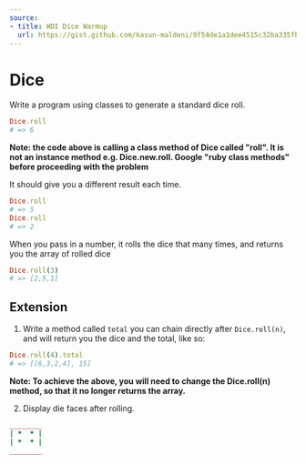 ```yaml
---
source:
- title: WDI Dice Warmup
  url: https://gist.github.com/kasun-maldeni/9f54de1a1dee4515c32ba335fb31e721
---
```


# Dice

Write a program using classes to generate a standard dice roll.

```ruby
Dice.roll
# => 6
```

**Note: the code above is calling a class method of Dice called "roll". It is
not an instance method e.g. Dice.new.roll. Google "ruby class methods" before
proceeding with the problem**

It should give you a different result each time.

```ruby
Dice.roll
# => 5
Dice.roll
# => 2
```

When you pass in a number, it rolls the dice that many times, and returns you
the array of rolled dice

```ruby
Dice.roll(3)
# => [2,5,1]
```

## Extension

1. Write a method called `total` you can chain directly after `Dice.roll(n)`,
   and will return you the dice and the total, like so:

```ruby
Dice.roll(4).total
# => [[6,3,2,4], 15]
```

**Note: To achieve the above, you will need to change the Dice.roll(n) method,
so that it no longer returns the array.**


2. Display die faces after rolling.


```ruby
________
| *  * |
| *  * |
________
```
